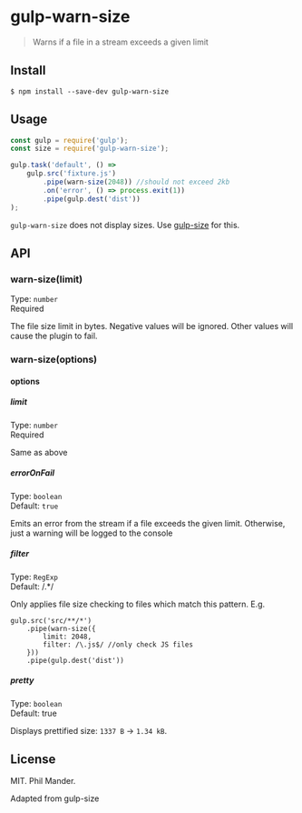# gulp-warn-size

> Warns if a file in a stream exceeds a given limit


## Install

```
$ npm install --save-dev gulp-warn-size
```


## Usage

```js
const gulp = require('gulp');
const size = require('gulp-warn-size');

gulp.task('default', () =>
	gulp.src('fixture.js')
		.pipe(warn-size(2048)) //should not exceed 2kb
		.on('error', () => process.exit(1))
		.pipe(gulp.dest('dist'))
);
```

`gulp-warn-size` does not display sizes. Use [gulp-size](https://github.com/sindresorhus/gulp-size) for this.


## API

### warn-size(limit)

Type: `number`<br>
Required

The file size limit in bytes. Negative values will be ignored. Other values will cause the plugin to fail.

### warn-size(options)

#### options

##### limit

Type: `number`<br>
Required

Same as above

##### errorOnFail

Type: `boolean`<br>
Default: `true`

Emits an error from the stream if a file exceeds the given limit. Otherwise, just a warning will be logged to the console

##### filter

Type: `RegExp`<br>
Default: /.*/

Only applies file size checking to files which match this pattern. E.g.

```
gulp.src('src/**/*')
    .pipe(warn-size({
        limit: 2048,
        filter: /\.js$/ //only check JS files
    }))
    .pipe(gulp.dest('dist'))
```

##### pretty

Type: `boolean`<br>
Default: true

Displays prettified size: `1337 B` → `1.34 kB`.

## License

MIT. Phil Mander. 

Adapted from gulp-size